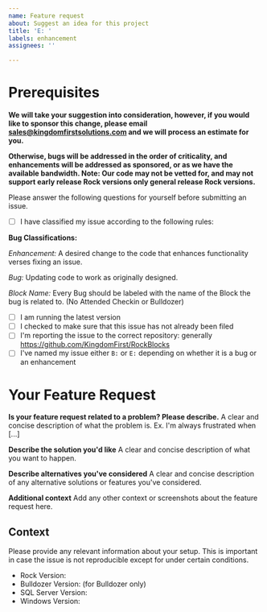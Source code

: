 ```yaml
---
name: Feature request
about: Suggest an idea for this project
title: 'E: '
labels: enhancement
assignees: ''

---
```


# Prerequisites
**We will take your suggestion into consideration, however, if you would like to sponsor this change, please email sales@kingdomfirstsolutions.com and we will process an estimate for you.**

**Otherwise, bugs will be addressed in the order of criticality, and enhancements will be addressed as sponsored, or as we have the available bandwidth. Note: Our code may not be vetted for, and may not support early release Rock versions only general release Rock versions.**

Please answer the following questions for yourself before submitting an issue. 

- [ ] I have classified my issue according to the following rules:

**Bug Classifications:**

_Enhancement:_ A desired change to the code that enhances functionality verses fixing an issue.   

_Bug:_ Updating code to work as originally designed.

_Block Name:_ Every Bug should be labeled with the name of the Block the bug is related to. (No Attended Checkin or Bulldozer)

- [ ] I am running the latest version
- [ ] I checked to make sure that this issue has not already been filed
- [ ] I'm reporting the issue to the correct repository: generally https://github.com/KingdomFirst/RockBlocks
- [ ] I've named my issue either `B:` or `E:` depending on whether it is a bug or an enhancement

# Your Feature Request

**Is your feature request related to a problem? Please describe.**
A clear and concise description of what the problem is. Ex. I'm always frustrated when [...]

**Describe the solution you'd like**
A clear and concise description of what you want to happen.

**Describe alternatives you've considered**
A clear and concise description of any alternative solutions or features you've considered.

**Additional context**
Add any other context or screenshots about the feature request here.

## Context

Please provide any relevant information about your setup. This is important in case the issue is not reproducible except for under certain conditions.

* Rock Version:
* Bulldozer Version: (for Bulldozer only)
* SQL Server Version:
* Windows Version:
